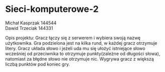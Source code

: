 # Sieci-komputerowe-2
Michał Kasprzak 144544  
Dawid Trzeciak 144331

Opis projektu:
Gracz łączy się z serwerem i wybiera swoją nazwę użytkownika. Gra podzielona jest na kilka rund, w każdej gracz otrzymuje litery. Gracz układa słowo i jeżeli uda mu się ułożyć istniejące słowo wcześniej od przeciwnika to otrzymuje punkty(zależne od długości słowa), natomiast za błędne słowo nie otrzymuje nic. Wygrywa gracz z większą liczbą punktów pod koniec gry.
